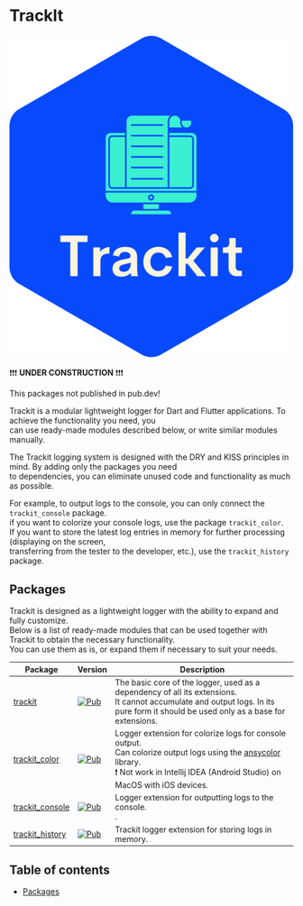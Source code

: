 # TrackIt

<p align="center">
    <img src="./logo.svg">
</p>

❗️❗️❗️ **UNDER CONSTRUCTION** ❗️❗️❗️

This packages not published in pub.dev!

Trackit is a modular lightweight logger for Dart and Flutter applications. To achieve the functionality you need, you<br> 
can use ready-made modules described below, or write similar modules manually.

The Trackit logging system is designed with the DRY and KISS principles in mind. By adding only the packages you need<br> 
to dependencies, you can eliminate unused code and functionality as much as possible.

For example, to output logs to the console, you can only connect the `trackit_console` package.<br>
if you want to colorize your console logs, use the package `trackit_color`.<br>
If you want to store the latest log entries in memory for further processing (displaying on the screen,<br>
transferring from the tester to the developer, etc.), use the `trackit_history` package.<br>

## Packages
Trackit is designed as a lightweight logger with the ability to expand and fully customize.<br>
Below is a list of ready-made modules that can be used together with Trackit to obtain the necessary functionality.<br>
You can use them as is, or expand them if necessary to suit your needs.

| Package                                                                                    | Version                                                                                                                | Description                                                                                                                                                                                                                               | 
|--------------------------------------------------------------------------------------------|------------------------------------------------------------------------------------------------------------------------|-------------------------------------------------------------------------------------------------------------------------------------------------------------------------------------------------------------------------------------------|
| [trackit](https://github.com/unger1984/trackit/tree/main/packages/trackit)                 | [![Pub](https://img.shields.io/pub/v/trackit.svg?style=flat-square)](https://pub.dev/packages/trackit)                 | The basic core of the logger, used as a dependency of all its extensions.<br>It cannot accumulate and output logs. In its pure form it should be used only as a base for extensions.                                                      |
| [trackit_color](https://github.com/unger1984/trackit/tree/main/packages/trackit_color)     | [![Pub](https://img.shields.io/pub/v/trackit_color.svg?style=flat-square)](https://pub.dev/packages/trackit_color)     | Logger extension for colorize logs for console output.<br> Can colorize output logs using the [ansycolor](https://github.com/google/ansicolor-dart) library.<br> ❗️ Not work in Intellij IDEA (Android Studio) on MacOS with iOS devices. |
| [trackit_console](https://github.com/unger1984/trackit/tree/main/packages/trackit_console) | [![Pub](https://img.shields.io/pub/v/trackit_console.svg?style=flat-square)](https://pub.dev/packages/trackit_console) | Logger extension for outputting logs to the console.<br>.                                                                                                                                                                                 |
| [trackit_history](https://github.com/unger1984/trackit/tree/main/packages/trackit_history) | [![Pub](https://img.shields.io/pub/v/trackit_history.svg?style=flat-square)](https://pub.dev/packages/trackit_history) | Trackit logger extension for storing logs in memory.                                                                                                                                                                                      |

## Table of contents

- [Packages](#packages)

